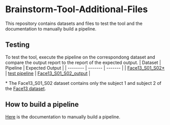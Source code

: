 # Brainstorm-Tool-Additional-Files
This repository contains datasets and files to test the tool and the documentation to manually build a pipeline.

## Testing
To test the tool, execute the pipeline on the correspondong dataset and compare the output report to the report of the expected output.
| Dataset | Pipeline | Expected Output |
| -------- | ------- | ------- |
| [Face13_S01_S02*](https://github.com/BUCANL/Face13) | [test pipeline](./pipeline/example/pipeline_eeg_test.json) | [Face13_S01_S02_output](https://drive.google.com/file/d/1LcvRIQI5sKkngBscJkX3_QP5qVxDjfo5/view?usp=drive_link) |

\* The Face13_S01_S02 dataset contains only the subject 1 and subject 2 of the [Face13 dataset](https://github.com/BUCANL/Face13).


## How to build a pipeline
[Here](./pipeline) is the documentation to manually build a pipeline.

